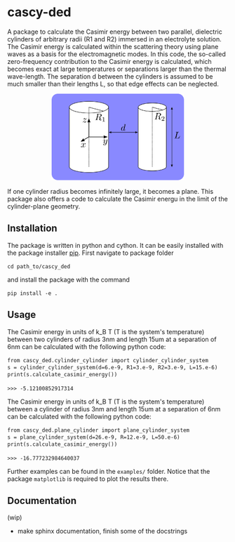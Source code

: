 # cascy-ded
A package to calculate the Casimir energy between two parallel, dielectric cylinders of arbitrary radii (R1 and R2) immersed in an electrolyte solution.
The Casimir energy is calculated within the scattering theory using plane waves as a basis for the electromagnetic modes.
In this code, the so-called zero-frequency contribution to the Casimir energy is calculated, which becomes exact at large temperatures or
separations larger than the thermal wave-length.
The separation d between the cylinders is assumed to be much smaller than their lengths L, so that edge effects can be neglected.


<p align="center">
  <img src="images/geometry.svg" height="60%" width="60%" >
</p>

If one cylinder radius becomes infinitely large, it becomes a plane. This package also offers a code to calculate the Casimir energu in the limit of the cylinder-plane geometry.

## Installation

The package is written in python and cython.
It can be easily installed with the package installer [pip](https://pypi.org/project/pip/). First navigate to package folder
```
cd path_to/cascy_ded
```
and install the package with the command
```
pip install -e .
```

## Usage

The Casimir energy in units of k_B T (T is the system's temperature) between two cylinders of radius 3nm and length 15um at a separation of 6nm can be calculated with the following python code:

```
from cascy_ded.cylinder_cylinder import cylinder_cylinder_system
s = cylinder_cylinder_system(d=6.e-9, R1=3.e-9, R2=3.e-9, L=15.e-6)
print(s.calculate_casimir_energy())

>>> -5.12100852917314
```

The Casimir energy in units of k_B T (T is the system's temperature) between a cylinder of radius 3nm and length 15um at a separation of 6nm can be calculated with the following python code:

```
from cascy_ded.plane_cylinder import plane_cylinder_system
s = plane_cylinder_system(d=26.e-9, R=12.e-9, L=50.e-6)
print(s.calculate_casimir_energy())

>>> -16.777232984640037
```
Further examples can be found in the `examples/` folder. Notice that the package `matplotlib` is required to plot the results there.

## Documentation

(wip)
* make sphinx documentation, finish some of the docstrings
